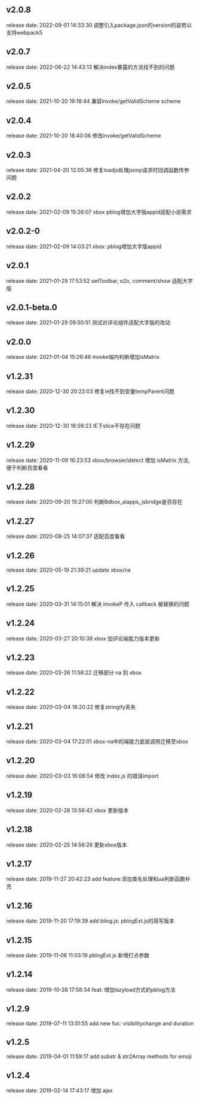
## v2.0.8
release date: 2022-09-01 14:33:30
调整引入package.json的version的姿势以支持webpack5


## v2.0.7
release date: 2022-06-22 14:43:13
解决index暴露的方法找不到的问题


## v2.0.5
release date: 2021-10-20 19:18:44
兼容invoke/getValidScheme scheme

## v2.0.4
release date: 2021-10-20 18:40:06
修改invoke/getValidScheme


## v2.0.3
release date: 2021-04-20 12:05:36
修复loadjs处理jsonp请求时回调函数传参问题


## v2.0.2
release date: 2021-02-09 15:26:07
xbox pblog增加大字版appid适配小说需求


## v2.0.2-0
release date: 2021-02-09 14:03:21
xbox: pblog增加大字版appid


## v2.0.1
release date: 2021-01-29 17:53:52
setToolbar, o2o, comment/show 适配大字版

## v2.0.1-beta.0
release date: 2021-01-29 09:50:51
测试对评论组件适配大字版的改动

## v2.0.0
release date: 2021-01-04 15:26:46
invoke端内判断增加isMatrix

## v1.2.31
release date: 2020-12-30 20:22:03
修复ie找不到变量tempParent问题


## v1.2.30
release date: 2020-12-30 16:59:23
IE下slice不存在问题

## v1.2.29
release date: 2020-11-09 16:23:53
xbox/browser/detect 增加 isMatrix 方法, 便于判断百度看看

## v1.2.28
release date: 2020-09-20 15:27:00
判断Bdbox_aiapps_jsbridge是否存在


## v1.2.27
release date: 2020-08-25 14:07:37
适配百度看看

## v1.2.26
release date: 2020-05-19 21:39:21
update xbox/na


## v1.2.25
release date: 2020-03-31 14:15:01
解决 invokeP 传入 callback 被替换的问题

## v1.2.24
release date: 2020-03-27 20:10:38
xbox 加评论端能力版本更新


## v1.2.23
release date: 2020-03-26 11:58:22
迁移部分 na 到 xbox

## v1.2.22
release date: 2020-03-04 18:20:22
修复stringify丢失

## v1.2.21
release date: 2020-03-04 17:22:01
xbox-na中的端能力底层调用迁移至xbox



## v1.2.20
release date: 2020-03-03 16:06:54
修改 index.js 的错误import

## v1.2.19
release date: 2020-02-28 13:56:42
xbox 更新版本


## v1.2.18
release date: 2020-02-25 14:56:26
更新xbox版本


## v1.2.17
release date: 2019-11-27 20:42:23
add feature:添加类名处理和ua判断函数补充


## v1.2.16
release date: 2019-11-20 17:19:39
add bilog.js: pblogExt.js的简写版本


## v1.2.15
release date: 2019-11-06 11:03:19
pblogExt.js 新增打点参数


## v1.2.14
release date: 2019-10-28 17:58:34
feat:  增加lazyload方式的pblog方法



## v1.2.9
release date: 2019-07-11 13:51:55
add new fuc: visibilitychange and duration


## v1.2.5
release date: 2019-04-01 11:59:17
add substr & str2Array methods for emoji


## v1.2.4
release date: 2019-02-14 17:43:17
增加 ajax




        
        
        
        
        
        
        
        
        
        